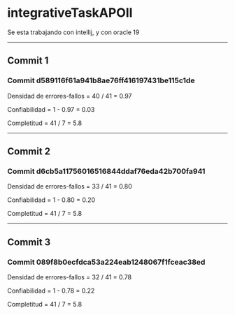 # integrativeTaskAPOII
Se esta trabajando con intellij, y con oracle 19

-------------------------------------------------------------------
## Commit 1 

### Commit d589116f61a941b8ae76ff416197431be115c1de  

Densidad de errores-fallos = 40 / 41 = 0.97  

Confiabilidad = 1 - 0.97 = 0.03  

Completitud = 41 / 7 = 5.8

-------------------------------------------------------------------
## Commit 2

### Commit d6cb5a11756016516844ddaf76eda42b700fa941  

Densidad de errores-fallos = 33 / 41 = 0.80  

Confiabilidad = 1 - 0.80 = 0.20  

Completitud = 41 / 7 = 5.8

-------------------------------------------------------------------
## Commit 3

### Commit 089f8b0ecfdca53a224eab1248067f1fceac38ed  

Densidad de errores-fallos = 32 / 41 = 0.78  

Confiabilidad = 1 - 0.78 = 0.22

Completitud = 41 / 7 = 5.8
